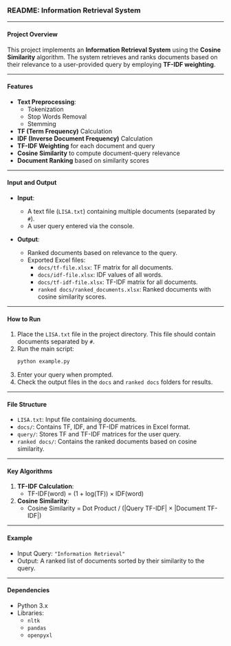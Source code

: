 ### README: Information Retrieval System

---

#### **Project Overview**
This project implements an **Information Retrieval System** using the **Cosine Similarity** algorithm. The system retrieves and ranks documents based on their relevance to a user-provided query by employing **TF-IDF weighting**.

---

#### **Features**
- **Text Preprocessing**:
  - Tokenization
  - Stop Words Removal
  - Stemming
- **TF (Term Frequency)** Calculation
- **IDF (Inverse Document Frequency)** Calculation
- **TF-IDF Weighting** for each document and query
- **Cosine Similarity** to compute document-query relevance
- **Document Ranking** based on similarity scores

---

#### **Input and Output**
- **Input**:
  - A text file (`LISA.txt`) containing multiple documents (separated by `#`).
  - A user query entered via the console.

- **Output**:
  - Ranked documents based on relevance to the query.
  - Exported Excel files:
    - `docs/tf-file.xlsx`: TF matrix for all documents.
    - `docs/idf-file.xlsx`: IDF values of all words.
    - `docs/tf-idf-file.xlsx`: TF-IDF matrix for all documents.
    - `ranked docs/ranked_documents.xlsx`: Ranked documents with cosine similarity scores.

---

#### **How to Run**
1. Place the `LISA.txt` file in the project directory. This file should contain documents separated by `#`.
2. Run the main script:
   ```bash
   python example.py
   ```
3. Enter your query when prompted.
4. Check the output files in the `docs` and `ranked docs` folders for results.

---

#### **File Structure**
- `LISA.txt`: Input file containing documents.
- `docs/`: Contains TF, IDF, and TF-IDF matrices in Excel format.
- `query/`: Stores TF and TF-IDF matrices for the user query.
- `ranked docs/`: Contains the ranked documents based on cosine similarity.

---

#### **Key Algorithms**
1. **TF-IDF Calculation**:
   - TF-IDF(word) = (1 + log(TF)) × IDF(word)
2. **Cosine Similarity**:
   - Cosine Similarity = Dot Product / (|Query TF-IDF| × |Document TF-IDF|)

---

#### **Example**
- Input Query: `"Information Retrieval"`
- Output: A ranked list of documents sorted by their similarity to the query.

---

#### **Dependencies**
- Python 3.x
- Libraries: 
  - `nltk`
  - `pandas`
  - `openpyxl`
